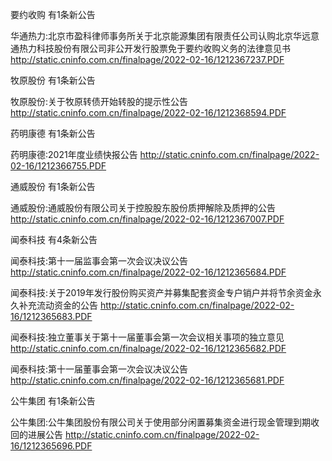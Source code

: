 要约收购 有1条新公告 

华通热力:北京市盈科律师事务所关于北京能源集团有限责任公司认购北京华远意通热力科技股份有限公司非公开发行股票免于要约收购义务的法律意见书 http://static.cninfo.com.cn/finalpage/2022-02-16/1212367237.PDF 

牧原股份 有1条新公告 

牧原股份:关于牧原转债开始转股的提示性公告 http://static.cninfo.com.cn/finalpage/2022-02-16/1212368594.PDF 

药明康德 有1条新公告 

药明康德:2021年度业绩快报公告 http://static.cninfo.com.cn/finalpage/2022-02-16/1212366755.PDF 

通威股份 有1条新公告 

通威股份:通威股份有限公司关于控股股东股份质押解除及质押的公告 http://static.cninfo.com.cn/finalpage/2022-02-16/1212367007.PDF 

闻泰科技 有4条新公告 

闻泰科技:第十一届监事会第一次会议决议公告 http://static.cninfo.com.cn/finalpage/2022-02-16/1212365684.PDF 

闻泰科技:关于2019年发行股份购买资产并募集配套资金专户销户并将节余资金永久补充流动资金的公告 http://static.cninfo.com.cn/finalpage/2022-02-16/1212365683.PDF 

闻泰科技:独立董事关于第十一届董事会第一次会议相关事项的独立意见 http://static.cninfo.com.cn/finalpage/2022-02-16/1212365682.PDF 

闻泰科技:第十一届董事会第一次会议决议公告 http://static.cninfo.com.cn/finalpage/2022-02-16/1212365681.PDF 

公牛集团 有1条新公告 

公牛集团:公牛集团股份有限公司关于使用部分闲置募集资金进行现金管理到期收回的进展公告 http://static.cninfo.com.cn/finalpage/2022-02-16/1212365696.PDF 

